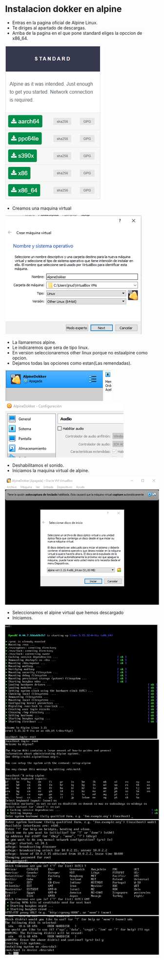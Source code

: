# Instalacion dokker en alpine

- Entras en la pagina oficial de Alpine Linux.
- Te diriges al apartado de descargas.
- Arriba de la pagina en el que pone standard eliges la opccion de x86_64.
<img src="apl1.png" />

- Creamos una maquina virtual
<img src="alp2.png" />

- La llamaremos alpine.
- Le indicaremos que sera de tipo linux.
- En version seleccionaremos other linux porque no estaalpine como opcion.
- Dejamos todas las opciones como estan(Las remendadas).
<img src="alp3.png" />
<img src="alp4.png" />

- Deshabilitamos el sonido.
- Iniciamos la maquina virtual de alpine.
<img src="alp5.png" />

- Seleccionamos el alpine virtual que hemos descargado
- Iniciamos.
<img src="alp6.png" />



<img src="alp7.png" />
<img src="alp8.png" />
<img src="alp9.png" />
<img src="alp10.png" />
